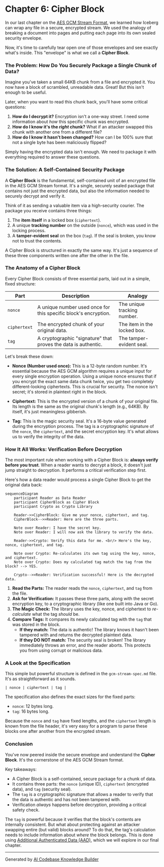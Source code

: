 # Chapter 6: Cipher Block

In our last chapter on the [AES GCM Stream Format](05_aes_gcm_stream_format_.md), we learned how Iceberg can wrap any file in a secure, encrypted stream. We used the analogy of breaking a document into pages and putting each page into its own sealed security envelope.

Now, it's time to carefully tear open one of those envelopes and see exactly what's inside. This "envelope" is what we call a **Cipher Block**.

### The Problem: How Do You Securely Package a Single Chunk of Data?

Imagine you've taken a small 64KB chunk from a file and encrypted it. You now have a block of scrambled, unreadable data. Great! But this isn't enough to be useful.

Later, when you want to read this chunk back, you'll have some critical questions:
1.  **How do I decrypt it?** Encryption isn't a one-way street. I need some information about *how* this specific chunk was encrypted.
2.  **How do I know it's the *right* chunk?** What if an attacker swapped this chunk with another one from a different file?
3.  **How do I know it hasn't been changed?** How can I be 100% sure that not a single byte has been maliciously flipped?

Simply having the encrypted data isn't enough. We need to package it with everything required to answer these questions.

### The Solution: A Self-Contained Security Package

A **Cipher Block** is the fundamental, self-contained unit of an encrypted file in the AES GCM Stream format. It's a single, securely sealed package that contains not just the encrypted data, but also the information needed to securely decrypt and verify it.

Think of it as sending a valuable item via a high-security courier. The package you receive contains three things:
1.  The **item itself** in a locked box (`ciphertext`).
2.  A unique **tracking number** on the outside (`nonce`), which was used in the locking process.
3.  A **tamper-evident seal** on the box (`tag`). If the seal is broken, you know not to trust the contents.

A Cipher Block is structured in exactly the same way. It's just a sequence of these three components written one after the other in the file.

### The Anatomy of a Cipher Block

Every Cipher Block consists of three essential parts, laid out in a simple, fixed structure:

| Part | Description | Analogy |
|---|---|---|
| `nonce` | A unique number used once for this specific block's encryption. | The unique tracking number. |
| `ciphertext` | The encrypted chunk of your original data. | The item in the locked box. |
| `tag` | A cryptographic "signature" that proves the data is authentic. | The tamper-evident seal. |

Let's break these down:

*   **Nonce (Number used once):** This is a 12-byte random number. It's essential because the AES GCM algorithm requires a unique input for every single encryption operation. Using a unique nonce ensures that if you encrypt the exact same data chunk twice, you get two completely different-looking ciphertexts. This is crucial for security. The nonce isn't secret; it's stored in plaintext right in the block.

*   **Ciphertext:** This is the encrypted version of a chunk of your original file. Its length is the same as the original chunk's length (e.g., 64KB). By itself, it's just meaningless gibberish.

*   **Tag:** This is the magic security seal. It's a 16-byte value generated during the encryption process. The tag is a cryptographic signature of the `nonce`, the `ciphertext`, and the secret encryption key. It's what allows us to verify the integrity of the data.

### How It All Works: Verification Before Decryption

The most important rule when working with a Cipher Block is: **always verify before you trust**. When a reader wants to decrypt a block, it doesn't just jump straight to decryption. It performs a critical verification step first.

Here's how a data reader would process a single Cipher Block to get the original data back:

```mermaid
sequenceDiagram
    participant Reader as Data Reader
    participant CipherBlock as Cipher Block
    participant Crypto as Crypto Library

    Reader->>CipherBlock: Give me your nonce, ciphertext, and tag.
    CipherBlock-->>Reader: Here are the three parts.
    
    Note over Reader: I have the secret key.
    Note over Reader: I will now ask the library to verify the data.

    Reader->>Crypto: Verify this data for me. <br/> Here's the key, nonce, ciphertext, and tag.
    
    Note over Crypto: Re-calculates its own tag using the key, nonce, and ciphertext.
    Note over Crypto: Does my calculated tag match the tag from the block? --> YES.
    
    Crypto-->>Reader: Verification successful! Here is the decrypted data.
```

1.  **Read the Parts:** The reader reads the `nonce`, `ciphertext`, and `tag` from the file.
2.  **Ask for Verification:** It passes these three parts, along with the secret encryption key, to a cryptographic library (like one built into Java or Go).
3.  **The Magic Check:** The library uses the key, nonce, and ciphertext to *re-calculate* what the tag *should* be.
4.  **Compare Tags:** It compares its newly calculated tag with the `tag` that was stored in the block.
    *   **If they match:** The data is authentic! The library knows it hasn't been tampered with and returns the decrypted plaintext data.
    *   **If they DO NOT match:** The security seal is broken! The library immediately throws an error, and the reader aborts. This protects you from using corrupt or malicious data.

### A Look at the Specification

This simple but powerful structure is defined in the `gcm-stream-spec.md` file. It's as straightforward as it sounds.

```
| nonce | ciphertext | tag |
```

The specification also defines the exact sizes for the fixed parts:
*   `nonce`: 12 bytes long.
*   `tag`: 16 bytes long.

Because the `nonce` and `tag` have fixed lengths, and the `ciphertext` length is known from the file header, it's very easy for a program to parse these blocks one after another from the encrypted stream.

### Conclusion

You've now peered inside the secure envelope and understand the **Cipher Block**. It's the cornerstone of the AES GCM Stream format.

Key takeaways:
*   A Cipher Block is a self-contained, secure package for a chunk of data.
*   It contains three parts: the `nonce` (unique ID), `ciphertext` (encrypted data), and `tag` (security seal).
*   The `tag` is a cryptographic signature that allows a reader to verify that the data is authentic and has not been tampered with.
*   Verification *always* happens before decryption, providing a critical safety check.

The `tag` is powerful because it verifies that the block's contents are internally consistent. But what about protecting against an attacker swapping entire (but valid) blocks around? To do that, the tag's calculation needs to include information about *where* the block belongs. This is done using [Additional Authenticated Data (AAD)](07_additional_authenticated_data__aad__.md), which we will explore in our final chapter.

---

Generated by [AI Codebase Knowledge Builder](https://github.com/The-Pocket/Tutorial-Codebase-Knowledge)